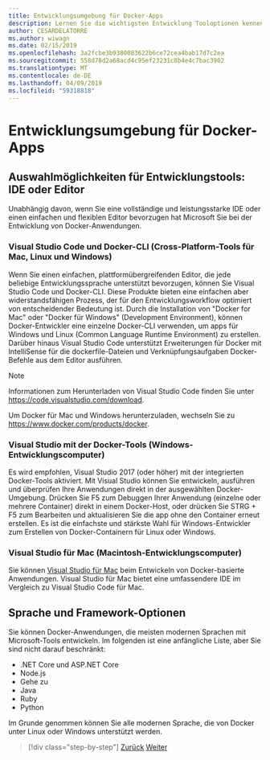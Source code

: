 ```yaml
---
title: Entwicklungsumgebung für Docker-Apps
description: Lernen Sie die wichtigsten Entwicklung Tooloptionen kennen, die den Docker-Entwicklungslebenszyklus zu unterstützen.
author: CESARDELATORRE
ms.author: wiwagn
ms.date: 02/15/2019
ms.openlocfilehash: 3a2fcbe3b9380083622b6ce72cea4bab17d7c2ea
ms.sourcegitcommit: 558d78d2a68acd4c95ef23231c8b4e4c7bac3902
ms.translationtype: MT
ms.contentlocale: de-DE
ms.lasthandoff: 04/09/2019
ms.locfileid: "59318818"
---
```

# <a name="development-environment-for-docker-apps"></a>Entwicklungsumgebung für Docker-Apps

## <a name="development-tools-choices-ide-or-editor"></a>Auswahlmöglichkeiten für Entwicklungstools: IDE oder Editor

Unabhängig davon, wenn Sie eine vollständige und leistungsstarke IDE oder einen einfachen und flexiblen Editor bevorzugen hat Microsoft Sie bei der Entwicklung von Docker-Anwendungen.

### <a name="visual-studio-code-and-docker-cli-cross-platform-tools-for-mac-linux-and-windows"></a>Visual Studio Code und Docker-CLI (Cross-Platform-Tools für Mac, Linux und Windows)

Wenn Sie einen einfachen, plattformübergreifenden Editor, die jede beliebige Entwicklungssprache unterstützt bevorzugen, können Sie Visual Studio Code und Docker-CLI. Diese Produkte bieten eine einfachen aber widerstandsfähigen Prozess, der für den Entwicklungsworkflow optimiert von entscheidender Bedeutung ist. Durch die Installation von "Docker for Mac" oder "Docker für Windows" (Development Environment), können Docker-Entwickler eine einzelne Docker-CLI verwenden, um apps für Windows und Linux (Common Language Runtime Environment) zu erstellen. Darüber hinaus Visual Studio Code unterstützt Erweiterungen für Docker mit IntelliSense für die dockerfile-Dateien und Verknüpfungsaufgaben Docker-Befehle aus dem Editor ausführen.

> [!NOTE]
>
> Informationen zum Herunterladen von Visual Studio Code finden Sie unter <https://code.visualstudio.com/download>.
>
> Um Docker für Mac und Windows herunterzuladen, wechseln Sie zu <https://www.docker.com/products/docker>.

### <a name="visual-studio-with-docker-tools-windows-development-machine"></a>Visual Studio mit der Docker-Tools (Windows-Entwicklungscomputer)

Es wird empfohlen, Visual Studio 2017 (oder höher) mit der integrierten Docker-Tools aktiviert. Mit Visual Studio können Sie entwickeln, ausführen und überprüfen Ihre Anwendungen direkt in der ausgewählten Docker-Umgebung. Drücken Sie F5 zum Debuggen Ihrer Anwendung (einzelne oder mehrere Container) direkt in einem Docker-Host, oder drücken Sie STRG + F5 zum Bearbeiten und aktualisieren Sie die app ohne den Container erneut erstellen. Es ist die einfachste und stärkste Wahl für Windows-Entwickler zum Erstellen von Docker-Containern für Linux oder Windows.

### <a name="visual-studio-for-mac-mac-development-machine"></a>Visual Studio für Mac (Macintosh-Entwicklungscomputer)

Sie können [Visual Studio für Mac](https://visualstudio.microsoft.com/vs/mac/?utm_medium=microsoft&utm_source=docs.microsoft.com&utm_campaign=inline+link) beim Entwickeln von Docker-basierte Anwendungen. Visual Studio für Mac bietet eine umfassendere IDE im Vergleich zu Visual Studio Code für Mac.

## <a name="language-and-framework-choices"></a>Sprache und Framework-Optionen

Sie können Docker-Anwendungen, die meisten modernen Sprachen mit Microsoft-Tools entwickeln. Im folgenden ist eine anfängliche Liste, aber Sie sind nicht darauf beschränkt:

- .NET Core und ASP.NET Core
- Node.js
- Gehe zu
- Java
- Ruby
- Python

Im Grunde genommen können Sie alle modernen Sprache, die von Docker unter Linux oder Windows unterstützt werden.

>[!div class="step-by-step"]
>[Zurück](deploy-azure-kubernetes-service.md)
>[Weiter](docker-apps-inner-loop-workflow.md)
